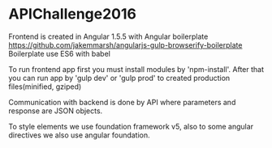 # APIChallenge2016

Frontend is created in Angular 1.5.5 with Angular boilerplate https://github.com/jakemmarsh/angularjs-gulp-browserify-boilerplate
Boilerplate use ES6 with babel

To run frontend app first you must install modules by 'npm-install'.
After that you can run app by 'gulp dev' or 'gulp prod' to created production files(minified, gziped)

Communication with backend is done by API where parameters and response are JSON objects.

To style elements we use foundation framework v5, also to some angular directives we also use angular foundation.